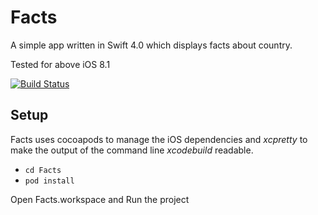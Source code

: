 # Facts
A simple app written in Swift 4.0 which displays facts about country.

Tested for above iOS 8.1

[![Build Status](https://travis-ci.org/HanumanKachwa/Facts.svg?branch=master)](https://travis-ci.org/HanumanKachwa/Facts)

## Setup

Facts uses cocoapods to manage the iOS dependencies and *xcpretty* to make the output of the command line *xcodebuild* readable.

* `cd Facts`
* `pod install`

Open Facts.workspace and Run the project
